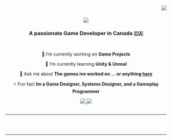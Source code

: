 
<img align="right" src="https://visitor-badge.laobi.icu/badge?page_id=Electromos26.Electromos26" />

<h1 align="center">
        <img src="https://readme-typing-svg.herokuapp.com/?font=Righteous&size=35&center=true&vCenter=true&width=500&height=70&duration=4000&lines=Hi+There!+👋;+I'm+Musse+Hidru!;+Checkout+my+cool+projects" />

</h1>

<h3 align="center">A passionate Game Developer in Canada 🇨🇦</h3>

<br/>

<div align="center">

🔭 I’m currently working on **Game Projects**

🌱 I’m currently learning **Unity & Unreal**

💬 Ask me about **The games ive worked on ... or anything [here](https://electromos26.itch.io/)**

⚡ Fun fact **Im a Game Designer, Systems Designer, and a Gameplay Programmer**

 </div>

<div align="center"> 
  <a href="mailto:musse.hidru@gmail.com">
    <img src="https://img.shields.io/badge/Gmail-333333?style=for-the-badge&logo=gmail&logoColor=blue" />
  </a>
 <!-- <a href="https://www.linkedin.com/in/musse-hidru/">
    <img src="https://img.shields.io/badge/LinkedIn-0077B5?style=for-the-badge&logo=linkedin&logoColor=white" />
</a> -->
<a href="https://electromos26.itch.io/">
    <img src="https://img.shields.io/badge/Itch.io-FA5C5C?style=for-the-badge&logo=itchdotio&logoColor=white" />
</a>
</div>
<br/>
<hr/>
<!--
<div align="center">
  <h2> 🐍 My Contributions 🐍</h2>
  <br>
  <img alt="snake eating my contributions" src="https://raw.githubusercontent.com/salesp07/salesp07/output/github-contribution-grid-snake.svg" />

<br/><br/><br/>
</div>

<hr/>

<h2 align="center">⚡ Stats ⚡</h2>
<br>
<div align=center>
<a href="https://git.io/streak-stats"><img src="https://streak-stats.demolab.com?user=Electromos26&theme=merko&border_radius=5&card_width=500" alt="GitHub Streak" /></a>
<!--
<p> <img alt="Stats" src="https://github-readme-stats.vercel.app/api?username=Electromos26&count_private=true&show_icons=true&show_icons=true&theme=dracula" /> </p>
<p> <img alt="Languages" src="https://github-readme-stats.vercel.app/api/top-langs/?username=Electromos26&layout=compact&langs_count=10&show_icons=true&theme=dracula" /> </p>
-->
</div>

<br/><br/>


<hr/>
<!--
**Electromos26/Electromos26** is a ✨ _special_ ✨ repository because its `README.md` (this file) appears on your GitHub profile.

Here are some ideas to get you started:

- 🔭 I’m currently working on ...
- 🌱 I’m currently learning ...
- 👯 I’m looking to collaborate on ...
- 🤔 I’m looking for help with ...
- 💬 Ask me about ...
- 📫 How to reach me: ...
- 😄 Pronouns: ...
- ⚡ Fun fact: ...
-->
